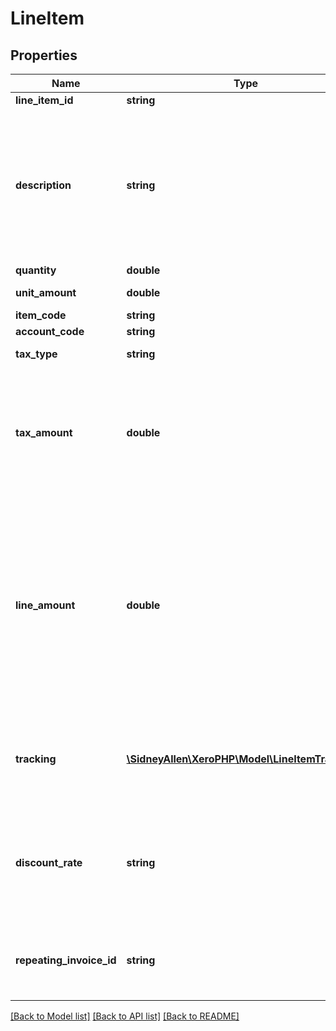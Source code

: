 # LineItem

## Properties
Name | Type | Description | Notes
------------ | ------------- | ------------- | -------------
**line_item_id** | **string** | LineItem unique ID | [optional] 
**description** | **string** | Description needs to be at least 1 char long. A line item with just a description (i.e no unit amount or quantity) can be created by specifying just a &lt;Description&gt; element that contains at least 1 character | [optional] 
**quantity** | **double** | LineItem Quantity | [optional] 
**unit_amount** | **double** | LineItem Unit Amount | [optional] 
**item_code** | **string** | See Items | [optional] 
**account_code** | **string** | See Accounts | [optional] 
**tax_type** | **string** | The tax type from TaxRates | [optional] 
**tax_amount** | **double** | The tax amount is auto calculated as a percentage of the line amount (see below) based on the tax rate. This value can be overriden if the calculated &lt;TaxAmount&gt; is not correct. | [optional] 
**line_amount** | **double** | If you wish to omit either of the &lt;Quantity&gt; or &lt;UnitAmount&gt; you can provide a LineAmount and Xero will calculate the missing amount for you. The line amount reflects the discounted price if a DiscountRate has been used . i.e LineAmount &#x3D; Quantity * Unit Amount * ((100 – DiscountRate)/100) | [optional] 
**tracking** | [**\SidneyAllen\XeroPHP\Model\LineItemTracking[]**](LineItemTracking.md) | Optional Tracking Category – see Tracking.  Any LineItem can have a  maximum of 2 &lt;TrackingCategory&gt; elements. | [optional] 
**discount_rate** | **string** | Percentage discount being applied to a line item (only supported on  ACCREC invoices – ACC PAY invoices and credit notes in Xero do not support discounts | [optional] 
**repeating_invoice_id** | **string** | The Xero identifier for a Repeating Invoicee.g. 297c2dc5-cc47-4afd-8ec8-74990b8761e9 | [optional] 

[[Back to Model list]](../README.md#documentation-for-models) [[Back to API list]](../README.md#documentation-for-api-endpoints) [[Back to README]](../README.md)


